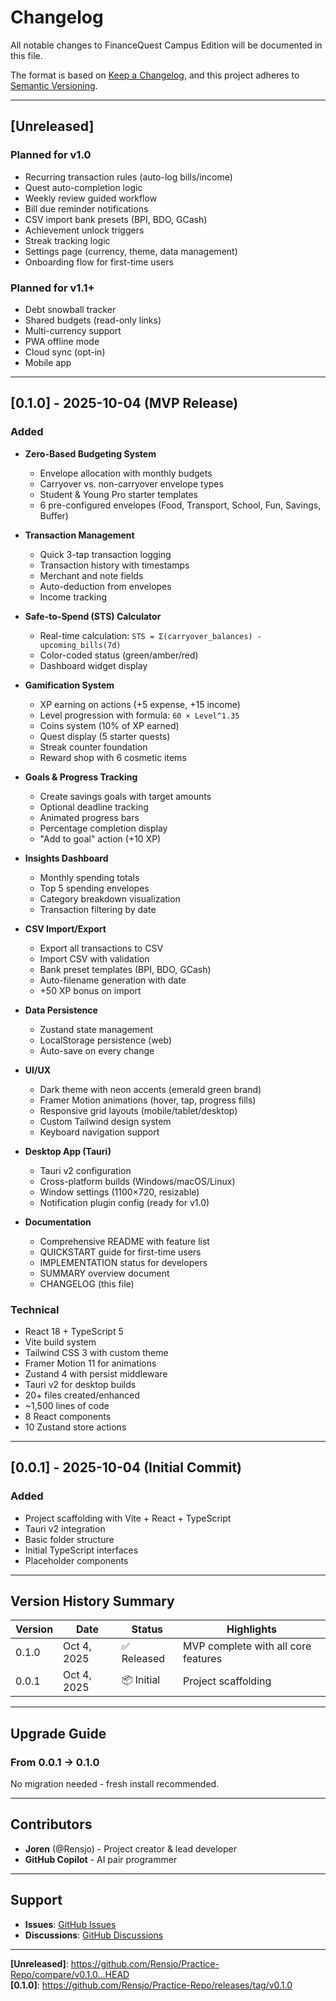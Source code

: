 # Changelog

All notable changes to FinanceQuest Campus Edition will be documented in this file.

The format is based on [Keep a Changelog](https://keepachangelog.com/en/1.0.0/),
and this project adheres to [Semantic Versioning](https://semver.org/spec/v2.0.0.html).

---

## [Unreleased]

### Planned for v1.0
- Recurring transaction rules (auto-log bills/income)
- Quest auto-completion logic
- Weekly review guided workflow
- Bill due reminder notifications
- CSV import bank presets (BPI, BDO, GCash)
- Achievement unlock triggers
- Streak tracking logic
- Settings page (currency, theme, data management)
- Onboarding flow for first-time users

### Planned for v1.1+
- Debt snowball tracker
- Shared budgets (read-only links)
- Multi-currency support
- PWA offline mode
- Cloud sync (opt-in)
- Mobile app

---

## [0.1.0] - 2025-10-04 (MVP Release)

### Added
- **Zero-Based Budgeting System**
  - Envelope allocation with monthly budgets
  - Carryover vs. non-carryover envelope types
  - Student & Young Pro starter templates
  - 6 pre-configured envelopes (Food, Transport, School, Fun, Savings, Buffer)

- **Transaction Management**
  - Quick 3-tap transaction logging
  - Transaction history with timestamps
  - Merchant and note fields
  - Auto-deduction from envelopes
  - Income tracking

- **Safe-to-Spend (STS) Calculator**
  - Real-time calculation: `STS = Σ(carryover_balances) - upcoming_bills(7d)`
  - Color-coded status (green/amber/red)
  - Dashboard widget display

- **Gamification System**
  - XP earning on actions (+5 expense, +15 income)
  - Level progression with formula: `60 × Level^1.35`
  - Coins system (10% of XP earned)
  - Quest display (5 starter quests)
  - Streak counter foundation
  - Reward shop with 6 cosmetic items

- **Goals & Progress Tracking**
  - Create savings goals with target amounts
  - Optional deadline tracking
  - Animated progress bars
  - Percentage completion display
  - "Add to goal" action (+10 XP)

- **Insights Dashboard**
  - Monthly spending totals
  - Top 5 spending envelopes
  - Category breakdown visualization
  - Transaction filtering by date

- **CSV Import/Export**
  - Export all transactions to CSV
  - Import CSV with validation
  - Bank preset templates (BPI, BDO, GCash)
  - Auto-filename generation with date
  - +50 XP bonus on import

- **Data Persistence**
  - Zustand state management
  - LocalStorage persistence (web)
  - Auto-save on every change

- **UI/UX**
  - Dark theme with neon accents (emerald green brand)
  - Framer Motion animations (hover, tap, progress fills)
  - Responsive grid layouts (mobile/tablet/desktop)
  - Custom Tailwind design system
  - Keyboard navigation support

- **Desktop App (Tauri)**
  - Tauri v2 configuration
  - Cross-platform builds (Windows/macOS/Linux)
  - Window settings (1100×720, resizable)
  - Notification plugin config (ready for v1.0)

- **Documentation**
  - Comprehensive README with feature list
  - QUICKSTART guide for first-time users
  - IMPLEMENTATION status for developers
  - SUMMARY overview document
  - CHANGELOG (this file)

### Technical
- React 18 + TypeScript 5
- Vite build system
- Tailwind CSS 3 with custom theme
- Framer Motion 11 for animations
- Zustand 4 with persist middleware
- Tauri v2 for desktop builds
- 20+ files created/enhanced
- ~1,500 lines of code
- 8 React components
- 10 Zustand store actions

---

## [0.0.1] - 2025-10-04 (Initial Commit)

### Added
- Project scaffolding with Vite + React + TypeScript
- Tauri v2 integration
- Basic folder structure
- Initial TypeScript interfaces
- Placeholder components

---

## Version History Summary

| Version | Date | Status | Highlights |
|---------|------|--------|------------|
| 0.1.0 | Oct 4, 2025 | ✅ Released | MVP complete with all core features |
| 0.0.1 | Oct 4, 2025 | 📦 Initial | Project scaffolding |

---

## Upgrade Guide

### From 0.0.1 → 0.1.0
No migration needed - fresh install recommended.

---

## Contributors

- **Joren** (@Rensjo) - Project creator & lead developer
- **GitHub Copilot** - AI pair programmer

---

## Support

- **Issues**: [GitHub Issues](https://github.com/Rensjo/Practice-Repo/issues)
- **Discussions**: [GitHub Discussions](https://github.com/Rensjo/Practice-Repo/discussions)

---

**[Unreleased]**: https://github.com/Rensjo/Practice-Repo/compare/v0.1.0...HEAD  
**[0.1.0]**: https://github.com/Rensjo/Practice-Repo/releases/tag/v0.1.0
